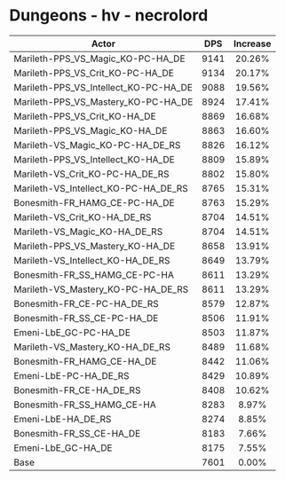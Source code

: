 # Dungeons - hv - necrolord
| Actor | DPS | Increase |
|---|:---:|:---:|
|Marileth-PPS_VS_Magic_KO-PC-HA_DE|9141|20.26%|
|Marileth-PPS_VS_Crit_KO-PC-HA_DE|9134|20.17%|
|Marileth-PPS_VS_Intellect_KO-PC-HA_DE|9088|19.56%|
|Marileth-PPS_VS_Mastery_KO-PC-HA_DE|8924|17.41%|
|Marileth-PPS_VS_Crit_KO-HA_DE|8869|16.68%|
|Marileth-PPS_VS_Magic_KO-HA_DE|8863|16.60%|
|Marileth-VS_Magic_KO-PC-HA_DE_RS|8826|16.12%|
|Marileth-PPS_VS_Intellect_KO-HA_DE|8809|15.89%|
|Marileth-VS_Crit_KO-PC-HA_DE_RS|8802|15.80%|
|Marileth-VS_Intellect_KO-PC-HA_DE_RS|8765|15.31%|
|Bonesmith-FR_HAMG_CE-PC-HA_DE|8763|15.29%|
|Marileth-VS_Crit_KO-HA_DE_RS|8704|14.51%|
|Marileth-VS_Magic_KO-HA_DE_RS|8704|14.51%|
|Marileth-PPS_VS_Mastery_KO-HA_DE|8658|13.91%|
|Marileth-VS_Intellect_KO-HA_DE_RS|8649|13.79%|
|Bonesmith-FR_SS_HAMG_CE-PC-HA|8611|13.29%|
|Marileth-VS_Mastery_KO-PC-HA_DE_RS|8611|13.29%|
|Bonesmith-FR_CE-PC-HA_DE_RS|8579|12.87%|
|Bonesmith-FR_SS_CE-PC-HA_DE|8506|11.91%|
|Emeni-LbE_GC-PC-HA_DE|8503|11.87%|
|Marileth-VS_Mastery_KO-HA_DE_RS|8489|11.68%|
|Bonesmith-FR_HAMG_CE-HA_DE|8442|11.06%|
|Emeni-LbE-PC-HA_DE_RS|8429|10.89%|
|Bonesmith-FR_CE-HA_DE_RS|8408|10.62%|
|Bonesmith-FR_SS_HAMG_CE-HA|8283|8.97%|
|Emeni-LbE-HA_DE_RS|8274|8.85%|
|Bonesmith-FR_SS_CE-HA_DE|8183|7.66%|
|Emeni-LbE_GC-HA_DE|8175|7.55%|
|Base|7601|0.00%|
